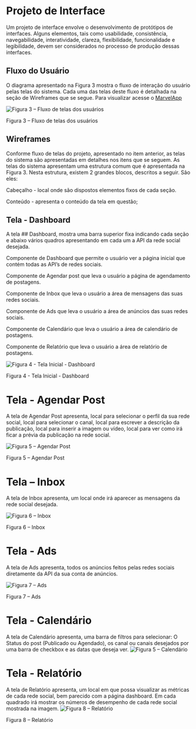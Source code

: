 
# Projeto de Interface

Um projeto de interface envolve o desenvolvimento de protótipos de interfaces. Alguns elementos, tais como usabilidade, consistência, navegabilidade, interatividade, clareza, flexibilidade, funcionalidade e legibilidade, devem ser considerados no processo de produção dessas interfaces. 


## Fluxo do Usuário
O diagrama apresentado na Figura 3 mostra o fluxo de interação do usuário pelas telas do sistema. Cada uma das telas deste fluxo é detalhada na seção de Wireframes que se segue. Para visualizar acesse o [MarvelApp](https://marvelapp.com/project/5868481)

![Figura 3 – Fluxo de telas dos usuários](img/fluxo_gerenciador.png)

Figura 3 – Fluxo de telas dos usuários 



## Wireframes

Conforme fluxo de telas do projeto, apresentado no item anterior, as telas do sistema são apresentadas em detalhes nos itens que se seguem. As telas do sistema apresentam uma estrutura comum que é apresentada na Figura 3. Nesta estrutura, existem 2 grandes blocos, descritos a seguir. São eles: 

 Cabeçalho - local onde são dispostos elementos fixos de cada seção. 

Conteúdo - apresenta o conteúdo da tela em questão; 
 
 
## Tela - Dashboard 

A tela ## Dashboard, mostra uma barra superior fixa indicando cada seção e abaixo vários quadros apresentando em cada um a API da rede social desejada. 

Componente de  Dashboard que permite o usuário ver a página inicial que contém todas as API’s de redes sociais. 

Componente de  Agendar post que leva o usuário a página de agendamento de postagens. 

Componente de  Inbox que leva o usuário a área de mensagens das suas redes sociais. 

Componente de  Ads que leva o usuário a área de anúncios das suas redes sociais. 

Componente de Calendário que leva o usuário a área de calendário de postagens. 

Componente de  Relatório que leva o usuário a área de relatório de postagens. 

![Figura 4 - Tela Inicial - Dashboard ](img/dashboard.png)

Figura 4 - Tela Inicial - Dashboard 


# Tela - Agendar Post 

A tela de Agendar Post apresenta, local para selecionar o perfil da sua rede social, local para selecionar o canal, local para escrever a descrição da publicação, local para inserir a imagem ou vídeo, local para ver como irá ficar a prévia da publicação na rede social.

![Figura 5 – Agendar Post](img/Agendar_Post.png)

Figura 5 – Agendar Post 

# Tela – Inbox 

A tela de Inbox apresenta, um local onde irá aparecer as mensagens da rede social desejada.    


![Figura 6 – Inbox](img/ibox.png)

Figura 6 – Inbox 

# Tela - Ads 

A tela de Ads apresenta, todos os anúncios feitos pelas redes sociais diretamente da API da sua conta de anúncios.  

![Figura 7 – Ads ](img/ADS.png)

Figura 7 – Ads 

# Tela - Calendário 

A tela de Calendário apresenta, uma barra de filtros para selecionar: O Status do post (Publicado ou Agendado), os canal ou canais desejados por uma barra de checkbox e as datas que deseja ver. 
![Figura 5 – Calendário ](img/calendario.png)

# Tela - Relatório 

A tela de Relatório apresenta, um local em que possa visualizar as métricas de cada rede social, bem parecido com a página dashboard. Em cada quadrado irá mostrar os números de desempenho de cada rede social mostrada na imagem. 
![Figura 8 – Relatório ](img/dashboard.png)

Figura 8 – Relatório 

 

